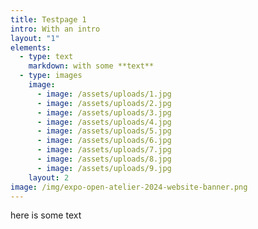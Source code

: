 ```yaml
---
title: Testpage 1
intro: With an intro
layout: "1"
elements:
  - type: text
    markdown: with some **text**
  - type: images
    image:
      - image: /assets/uploads/1.jpg
      - image: /assets/uploads/2.jpg
      - image: /assets/uploads/3.jpg
      - image: /assets/uploads/4.jpg
      - image: /assets/uploads/5.jpg
      - image: /assets/uploads/6.jpg
      - image: /assets/uploads/7.jpg
      - image: /assets/uploads/8.jpg
      - image: /assets/uploads/9.jpg
    layout: 2
image: /img/expo-open-atelier-2024-website-banner.png
---
```

here is some text
